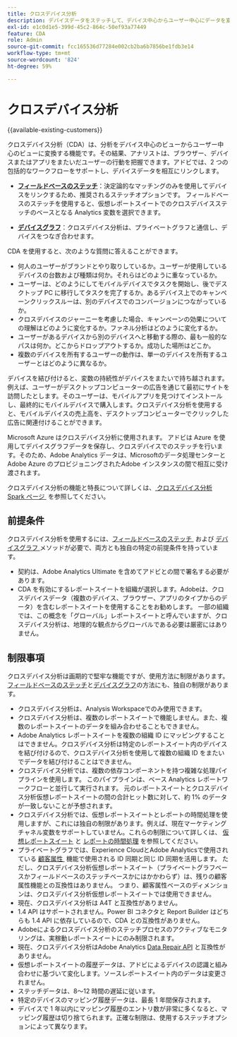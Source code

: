 ```yaml
---
title: クロスデバイス分析
description: デバイスデータをステッチして、デバイス中心からユーザー中心にデータを変更する方法を説明します。
exl-id: e1c0d1e5-399d-45c2-864c-50ef93a77449
feature: CDA
role: Admin
source-git-commit: fcc165536d77284e002cb2ba6b7856be1fdb3e14
workflow-type: tm+mt
source-wordcount: '824'
ht-degree: 59%

---
```


# クロスデバイス分析

{{available-existing-customers}}

クロスデバイス分析（CDA）は、分析をデバイス中心のビューからユーザー中心のビューに変換する機能です。その結果、アナリストは、ブラウザー、デバイスまたはアプリをまたいだユーザーの行動を把握できます。アドビでは、2 つの包括的なワークフローをサポートし、デバイスデータを相互にリンクします。

* [**フィールドベースのステッチ**](field-based-stitching.md)：決定論的なマッチングのみを使用してデバイスをリンクするため、推奨されるステッチオプションです。
フィールドベースのステッチを使用すると、仮想レポートスイートでのクロスデバイスステッチのベースとなる Analytics 変数を選択できます。

* [**デバイスグラフ**](device-graph.md)：クロスデバイス分析は、プライベートグラフと通信し、デバイスをつなぎ合わせます。

CDA を使用すると、次のような質問に答えることができます。

* 何人のユーザーがブランドとやり取りしているか。ユーザーが使用しているデバイスの台数および種類は何か。それらはどのように重なっているか。
* ユーザーは、どのようにしてモバイルデバイスでタスクを開始し、後でデスクトップ PC に移行してタスクを完了するか。あるデバイス上でのキャンペーンクリックスルーは、別のデバイスでのコンバージョンにつながっているか。
* クロスデバイスのジャーニーを考慮した場合、キャンペーンの効果についての理解はどのように変化するか。ファネル分析はどのように変化するか。
* ユーザーがあるデバイスから別のデバイスへと移動する際の、最も一般的なパスは何か。どこからドロップアウトするか。成功した場所はどこか。
* 複数のデバイスを所有するユーザーの動作は、単一のデバイスを所有するユーザーとはどのように異なるか。

デバイスを結び付けると、変数の持続性がデバイスをまたいで持ち越されます。例えば、ユーザーがデスクトップコンピューターの広告を通じて最初にサイトを訪問したとします。そのユーザーは、モバイルアプリを見つけてインストールし、最終的にモバイルデバイスで購入します。クロスデバイス分析を使用すると、モバイルデバイスの売上高を、デスクトップコンピューターでクリックした広告に関連付けることができます。

Microsoft Azure はクロスデバイス分析に使用されます。 アドビは Azure を使用してデバイスグラフデータを保存し、クロスデバイスでのステッチを行います。そのため、Adobe Analytics データは、Microsoftのデータ処理センターとAdobe Azure のプロビジョニングされたAdobe インスタンスの間で相互に受け渡されます。

クロスデバイス分析の機能と特長について詳しくは、[&#x200B; クロスデバイス分析 Spark ページ &#x200B;](https://express.adobe.com/page/8ZpjsX6Lp5XTM/) を参照してください。

## 前提条件

クロスデバイス分析を使用するには、[&#x200B; フィールドベースのステッチ &#x200B;](field-based-stitching.md) および [&#x200B; デバイスグラフ &#x200B;](device-graph.md) メソッドが必要で、両方とも独自の特定の前提条件を持っています。

* 契約は、Adobe Analytics Ultimate を含めてアドビとの間で署名する必要があります。
* CDA を有効にするレポートスイートを組織が選択します。Adobeは、クロスデバイスデータ（複数のデバイス、ブラウザー、アプリのタイプからのデータ）を含むレポートスイートを使用することをお勧めします。 一部の組織では、この概念を「グローバル」レポートスイートと呼んでいますが、クロスデバイス分析は、地理的な観点からグローバルである必要は厳密にはありません。

## 制限事項

クロスデバイス分析は画期的で堅牢な機能ですが、使用方法に制限があります。[フィールドベースのステッチ](field-based-stitching.md)と[デバイスグラフ](device-graph.md)の方法にも、独自の制限があります。

* クロスデバイス分析は、Analysis Workspaceでのみ使用できます。
* クロスデバイス分析は、複数のレポートスイートで機能しません。また、複数のレポートスイートのデータを組み合わせることもできません。
* Adobe Analytics レポートスイートを複数の組織 ID にマッピングすることはできません。クロスデバイス分析は特定のレポートスイート内のデバイスを結び付けるので、クロスデバイス分析を使用して複数の組織 ID をまたいでデータを結び付けることはできません。
* クロスデバイス分析では、複数の依存コンポーネントを持つ複雑な処理パイプラインを使用します。 このパイプラインは、ベース Analytics レポートワークフローと並行して実行されます。 元のレポートスイートとクロスデバイス分析仮想レポートスイートの間の合計ヒット数に対して、約 1% のデータが一致しないことが予想されます。
* クロスデバイス分析では、仮想レポートスイートとレポートの時間処理を使用しますが、これには独自の制限があります。例えば、現在マーケティングチャネル変数をサポートしていません。これらの制限について詳しくは、 [仮想レポートスイート](/help/components/vrs/vrs-about.md) と [レポートの時間処理](/help/components/vrs/vrs-report-time-processing.md) を参照してください。
* プライベートグラフでは、Experience CloudとAdobe Analyticsで使用されている [&#x200B; 顧客属性 &#x200B;](https://experienceleague.adobe.com/en/docs/core-services/interface/services/customer-attributes/attributes) 機能で使用される ID 同期と同じ ID 同期を活用します。 ただし、クロスデバイス分析仮想レポートスイート（プライベートグラフベースかフィールドベースのステッチベースかにはかかわらず）は、残りの顧客属性機能との互換性はありません。 つまり、顧客属性ベースのディメンションは、クロスデバイス分析仮想レポートスイートでは使用できません。
* 現在、クロスデバイス分析は A4T と互換性がありません。
* 1.4 API はサポートされません。Power BI コネクタと Report Builder はどちらも 1.4 API に依存しているので、CDA との互換性がありません。
* Adobeによるクロスデバイス分析のステッチプロセスのアクティブなモニタリングは、実稼動レポートスイートにのみ制限されます。
* 現在、クロスデバイス分析はAdobe Analytics [Data Repair API](https://developer.adobe.com/analytics-apis/docs/2.0/) と互換性がありません。
* 仮想レポートスイートの履歴データは、アドビによるデバイスの認識と組み合わせに基づいて変化します。ソースレポートスイート内のデータは変更されません。
* ステッチデータは、8～12 時間の遅延に従います。
* 特定のデバイスのマッピング履歴データは、最長 1 年間保存されます。
* デバイスで 1 年以内にマッピング履歴のエントリ数が非常に多くなると、マッピング履歴は切り捨てられます。正確な制限は、使用するステッチオプションによって異なります。
